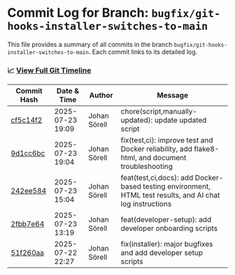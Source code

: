 # Commit Log for Branch: `bugfix/git-hooks-installer-switches-to-main`

This file provides a summary of all commits in the branch `bugfix/git-hooks-installer-switches-to-main`.
Each commit links to its detailed log.

### 📈 [View Full Git Timeline](./git_timeline_report.md)

| Commit Hash | Date & Time       | Author       | Message           |
|-------------|------------------|--------------|-------------------|
| [cf5c14f2](./cf5c14f2.md) | 2025-07-23 19:09 | Johan Sörell | chore(script,manually-updated): update updated script |
| [9d1cc6bc](./9d1cc6bc.md) | 2025-07-23 19:04 | Johan Sörell | fix(test,ci): improve test and Docker reliability, add flake8-html, and document troubleshooting |
| [242ee584](./242ee584.md) | 2025-07-23 15:04 | Johan Sörell | feat(test,ci,docs): add Docker-based testing environment, HTML test results, and AI chat log instructions |
| [2fbb7e64](./2fbb7e64.md) | 2025-07-23 13:19 | Johan Sörell | feat(developer-setup): add developer onboarding scripts |
| [51f260aa](./51f260aa.md) | 2025-07-22 22:27 | Johan Sörell | fix(installer): major bugfixes and add developer setup scripts |
